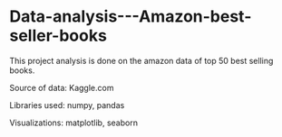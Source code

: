 # Data-analysis---Amazon-best-seller-books


This project analysis is done on the amazon data of top 50 best selling books.

Source of data:
    Kaggle.com
    
Libraries used:
    numpy, pandas
    
Visualizations: matplotlib, seaborn
